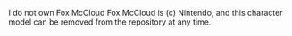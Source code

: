 I do not own Fox McCloud
Fox McCloud is (c) Nintendo, and this character model can be removed from the repository at any time.